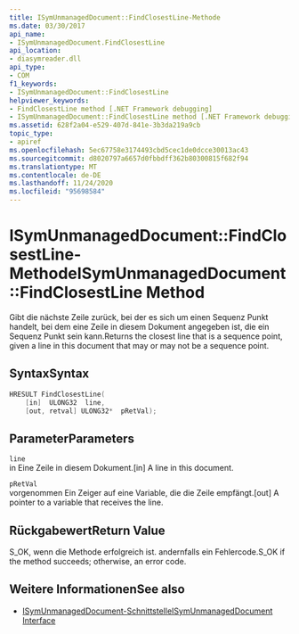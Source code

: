 ```yaml
---
title: ISymUnmanagedDocument::FindClosestLine-Methode
ms.date: 03/30/2017
api_name:
- ISymUnmanagedDocument.FindClosestLine
api_location:
- diasymreader.dll
api_type:
- COM
f1_keywords:
- ISymUnmanagedDocument::FindClosestLine
helpviewer_keywords:
- FindClosestLine method [.NET Framework debugging]
- ISymUnmanagedDocument::FindClosestLine method [.NET Framework debugging]
ms.assetid: 628f2a04-e529-407d-841e-3b3da219a9cb
topic_type:
- apiref
ms.openlocfilehash: 5ec67758e3174493cbd5cec1de0dcce30013ac43
ms.sourcegitcommit: d8020797a6657d0fbbdff362b80300815f682f94
ms.translationtype: MT
ms.contentlocale: de-DE
ms.lasthandoff: 11/24/2020
ms.locfileid: "95698584"
---
```

# <a name="isymunmanageddocumentfindclosestline-method"></a><span data-ttu-id="41e7c-102">ISymUnmanagedDocument::FindClosestLine-Methode</span><span class="sxs-lookup"><span data-stu-id="41e7c-102">ISymUnmanagedDocument::FindClosestLine Method</span></span>

<span data-ttu-id="41e7c-103">Gibt die nächste Zeile zurück, bei der es sich um einen Sequenz Punkt handelt, bei dem eine Zeile in diesem Dokument angegeben ist, die ein Sequenz Punkt sein kann.</span><span class="sxs-lookup"><span data-stu-id="41e7c-103">Returns the closest line that is a sequence point, given a line in this document that may or may not be a sequence point.</span></span>  
  
## <a name="syntax"></a><span data-ttu-id="41e7c-104">Syntax</span><span class="sxs-lookup"><span data-stu-id="41e7c-104">Syntax</span></span>  
  
```cpp  
HRESULT FindClosestLine(  
    [in]  ULONG32  line,  
    [out, retval] ULONG32*  pRetVal);  
```  
  
## <a name="parameters"></a><span data-ttu-id="41e7c-105">Parameter</span><span class="sxs-lookup"><span data-stu-id="41e7c-105">Parameters</span></span>  

 `line`  
 <span data-ttu-id="41e7c-106">in Eine Zeile in diesem Dokument.</span><span class="sxs-lookup"><span data-stu-id="41e7c-106">[in] A line in this document.</span></span>  
  
 `pRetVal`  
 <span data-ttu-id="41e7c-107">vorgenommen Ein Zeiger auf eine Variable, die die Zeile empfängt.</span><span class="sxs-lookup"><span data-stu-id="41e7c-107">[out] A pointer to a variable that receives the line.</span></span>  
  
## <a name="return-value"></a><span data-ttu-id="41e7c-108">Rückgabewert</span><span class="sxs-lookup"><span data-stu-id="41e7c-108">Return Value</span></span>  

 <span data-ttu-id="41e7c-109">S_OK, wenn die Methode erfolgreich ist. andernfalls ein Fehlercode.</span><span class="sxs-lookup"><span data-stu-id="41e7c-109">S_OK if the method succeeds; otherwise, an error code.</span></span>  
  
## <a name="see-also"></a><span data-ttu-id="41e7c-110">Weitere Informationen</span><span class="sxs-lookup"><span data-stu-id="41e7c-110">See also</span></span>

- [<span data-ttu-id="41e7c-111">ISymUnmanagedDocument-Schnittstelle</span><span class="sxs-lookup"><span data-stu-id="41e7c-111">ISymUnmanagedDocument Interface</span></span>](isymunmanageddocument-interface.md)
